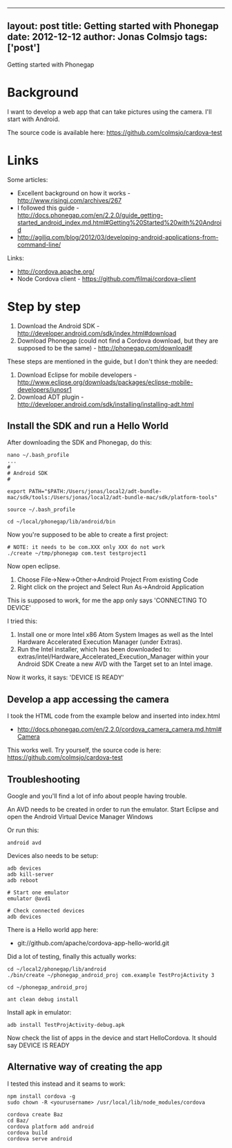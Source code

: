 
---
layout: post
title: Getting started with Phonegap
date: 2012-12-12
author: Jonas Colmsjo
tags: ['post']
---

Getting started with Phonegap





# Background

I want to develop a web app that can take pictures using the camera. I'll start with Android.

The source code is available here: https://github.com/colmsjo/cardova-test


# Links

Some articles:

 * Excellent background on how it works - http://www.risingj.com/archives/267
 * I followed this guide - http://docs.phonegap.com/en/2.2.0/guide_getting-started_android_index.md.html#Getting%20Started%20with%20Android
 * http://agiliq.com/blog/2012/03/developing-android-applications-from-command-line/

Links:

 * http://cordova.apache.org/
 * Node Cordova client - https://github.com/filmaj/cordova-client
 
# Step by step
 
 
  1. Download the Android SDK - http://developer.android.com/sdk/index.html#download
  1. Download Phonegap (could not find a Cordova download, but they are supposed to be the same) - http://phonegap.com/download#
  
 
These steps are mentioned in the guide, but I don't think they are needed: 
 
  1. Download Eclipse for mobile developers - http://www.eclipse.org/downloads/packages/eclipse-mobile-developers/junosr1
  1. Download ADT plugin - http://developer.android.com/sdk/installing/installing-adt.html
 
 
## Install the SDK and run a Hello World
 
After downloading the SDK and Phonegap, do this:
 
```
nano ~/.bash_profile
...
#
# Android SDK
#

export PATH="$PATH:/Users/jonas/local2/adt-bundle-mac/sdk/tools:/Users/jonas/local2/adt-bundle-mac/sdk/platform-tools"

source ~/.bash_profile

cd ~/local/phonegap/lib/android/bin
```
 
 
Now you're supposed to be able to create a first project:
```
# NOTE: it needs to be com.XXX only XXX do not work
./create ~/tmp/phonegap com.test testproject1
```

Now open eclipse. 

 1. Choose File->New->Other->Android Project From existing Code
 1. Right click on the project and Select Run As->Android Application

This is supposed to work, for me the app only says 'CONNECTING TO DEVICE'

I tried this:

 1. Install one or more Intel x86 Atom System Images as well as the Intel Hardware Accelerated Execution Manager (under Extras).
 1. Run the Intel installer, which has been downloaded to: extras/intel/Hardware_Accelerated_Execution_Manager within your Android SDK
Create a new AVD with the Target set to an Intel image.

Now it works, it says: 'DEVICE IS READY'


## Develop a app accessing the camera

I took the HTML code from the example below and inserted into index.html

 * http://docs.phonegap.com/en/2.2.0/cordova_camera_camera.md.html#Camera

This works well. Try yourself, the source code is here: https://github.com/colmsjo/cardova-test


## Troubleshooting

Google and you'll find a lot of info about people having trouble. 

An AVD needs to be created in order to run the emulator. Start Eclipse and open the 
Android Virtual Device Manager Windows 


Or run this:

```
android avd
```

Devices also needs to be setup:

```
adb devices
adb kill-server
adb reboot

# Start one emulator
emulator @avd1

# Check connected devices
adb devices
```

There is a Hello world app here:

 * git://github.com/apache/cordova-app-hello-world.git 
 
 
Did a lot of testing, finally this actually works:
 
```
cd ~/local2/phonegap/lib/android
./bin/create ~/phonegap_android_proj com.example TestProjActivity 3

cd ~/phonegap_android_proj

ant clean debug install
``` 
 
 
Install apk in emulator:

```
adb install TestProjActivity-debug.apk
```
 
Now check the list of apps in the device and start HelloCordova. It should say DEVICE IS READY


## Alternative way of creating the app

I tested this instead and it seams to work:
```
npm install cordova -g
sudo chown -R <yourusername> /usr/local/lib/node_modules/cordova

cordova create Baz
cd Baz/
cordova platform add android
cordova build
cordova serve android
```



